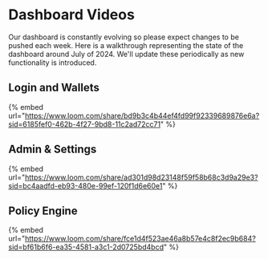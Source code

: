 # Dashboard Videos

Our dashboard is constantly evolving so please expect changes to be pushed each week.  Here is a walkthrough representing the state of the dashboard around July of 2024.  We'll update these periodically as new functionality is introduced.&#x20;

## Login and Wallets

{% embed url="https://www.loom.com/share/bd9b3c4b44ef4fd99f92339689876e6a?sid=6185fef0-462b-4f27-9bd8-11c2ad72cc71" %}

## Admin & Settings

{% embed url="https://www.loom.com/share/ad301d98d23148f59f58b68c3d9a29e3?sid=bc4aadfd-eb93-480e-99ef-120f1d6e60e1" %}

## Policy Engine

{% embed url="https://www.loom.com/share/fce1d4f523ae46a8b57e4c8f2ec9b684?sid=bf61b6f6-ea35-4581-a3c1-2d0725bd4bcd" %}


